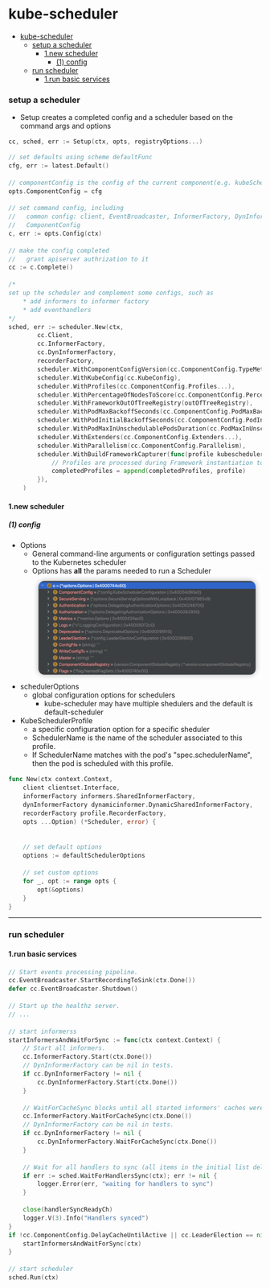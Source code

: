 # kube-scheduler


<!-- @import "[TOC]" {cmd="toc" depthFrom=1 depthTo=6 orderedList=false} -->

<!-- code_chunk_output -->

- [kube-scheduler](#kube-scheduler)
    - [setup a scheduler](#setup-a-scheduler)
      - [1.new scheduler](#1new-scheduler)
        - [(1) config](#1-config)
    - [run scheduler](#run-scheduler)
      - [1.run basic services](#1run-basic-services)

<!-- /code_chunk_output -->


### setup a scheduler

* Setup creates a completed config and a scheduler based on the command args and options

```go
cc, sched, err := Setup(ctx, opts, registryOptions...)
```

```go
// set defaults using scheme defaultFunc
cfg, err := latest.Default()

// componentConfig is the config of the current component(e.g. kubeScheduler) 
opts.ComponentConfig = cfg

// set command config, including
//   common config: client, EventBroadcaster, InformerFactory, DynInformerFactory
//   ComponentConfig
c, err := opts.Config(ctx)

// make the config completed
//   grant apiserver authrization to it
cc := c.Complete()

/*
set up the scheduler and complement some configs, such as 
    * add informers to informer factory
    * add eventhandlers
*/
sched, err := scheduler.New(ctx,
        cc.Client,
        cc.InformerFactory,
        cc.DynInformerFactory,
        recorderFactory,
        scheduler.WithComponentConfigVersion(cc.ComponentConfig.TypeMeta.APIVersion),
        scheduler.WithKubeConfig(cc.KubeConfig),
        scheduler.WithProfiles(cc.ComponentConfig.Profiles...),
        scheduler.WithPercentageOfNodesToScore(cc.ComponentConfig.PercentageOfNodesToScore),
        scheduler.WithFrameworkOutOfTreeRegistry(outOfTreeRegistry),
        scheduler.WithPodMaxBackoffSeconds(cc.ComponentConfig.PodMaxBackoffSeconds),
        scheduler.WithPodInitialBackoffSeconds(cc.ComponentConfig.PodInitialBackoffSeconds),
        scheduler.WithPodMaxInUnschedulablePodsDuration(cc.PodMaxInUnschedulablePodsDuration),
        scheduler.WithExtenders(cc.ComponentConfig.Extenders...),
        scheduler.WithParallelism(cc.ComponentConfig.Parallelism),
        scheduler.WithBuildFrameworkCapturer(func(profile kubeschedulerconfig.KubeSchedulerProfile) {
            // Profiles are processed during Framework instantiation to set default plugins and configurations. Capturing them for logging
            completedProfiles = append(completedProfiles, profile)
        }),
    )
```

#### 1.new scheduler

##### (1) config

* Options
    * General command-line arguments or configuration settings passed to the Kubernetes scheduler
    * Options has **all** the params needed to run a Scheduler
    ![](./imgs/ks_01.png)
* schedulerOptions
    * global configuration options for schedulers
        * kube-scheduler may have multiple shedulers and the default is default-scheduler
* KubeSchedulerProfile
    * a specific configuration option for a specific sheduler
    * SchedulerName is the name of the scheduler associated to this profile.
	* If SchedulerName matches with the pod's "spec.schedulerName", then the pod is scheduled with this profile.


```go
func New(ctx context.Context,
    client clientset.Interface,
    informerFactory informers.SharedInformerFactory,
    dynInformerFactory dynamicinformer.DynamicSharedInformerFactory,
    recorderFactory profile.RecorderFactory,
    opts ...Option) (*Scheduler, error) {
    

    // set default options
    options := defaultSchedulerOptions

    // set custom options
    for _, opt := range opts {
        opt(&options)
    }
}
```

***

### run scheduler

#### 1.run basic services

```go
// Start events processing pipeline.
cc.EventBroadcaster.StartRecordingToSink(ctx.Done())
defer cc.EventBroadcaster.Shutdown()

// Start up the healthz server.
// ...

// start informerss
startInformersAndWaitForSync := func(ctx context.Context) {
    // Start all informers.
    cc.InformerFactory.Start(ctx.Done())
    // DynInformerFactory can be nil in tests.
    if cc.DynInformerFactory != nil {
        cc.DynInformerFactory.Start(ctx.Done())
    }

    // WaitForCacheSync blocks until all started informers' caches were synced
    cc.InformerFactory.WaitForCacheSync(ctx.Done())
    // DynInformerFactory can be nil in tests.
    if cc.DynInformerFactory != nil {
        cc.DynInformerFactory.WaitForCacheSync(ctx.Done())
    }

    // Wait for all handlers to sync (all items in the initial list delivered) before scheduling.
    if err := sched.WaitForHandlersSync(ctx); err != nil {
        logger.Error(err, "waiting for handlers to sync")
    }

    close(handlerSyncReadyCh)
    logger.V(3).Info("Handlers synced")
}
if !cc.ComponentConfig.DelayCacheUntilActive || cc.LeaderElection == nil {
    startInformersAndWaitForSync(ctx)
}

// start scheduler
sched.Run(ctx)
```